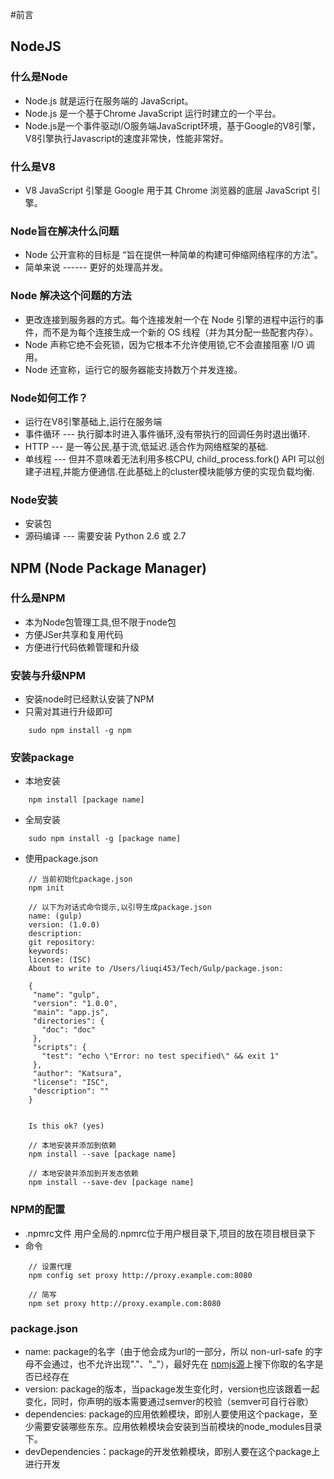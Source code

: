 #前言

## NodeJS

### 什么是Node

- Node.js 就是运行在服务端的 JavaScript。
- Node.js 是一个基于Chrome JavaScript 运行时建立的一个平台。
- Node.js是一个事件驱动I/O服务端JavaScript环境，基于Google的V8引擎，V8引擎执行Javascript的速度非常快，性能非常好。

### 什么是V8

- V8 JavaScript 引擎是 Google 用于其 Chrome 浏览器的底层 JavaScript 引擎。

### Node旨在解决什么问题

- Node 公开宣称的目标是 “旨在提供一种简单的构建可伸缩网络程序的方法”。
- 简单来说 ------ 更好的处理高并发。

### Node 解决这个问题的方法

- 更改连接到服务器的方式。每个连接发射一个在 Node 引擎的进程中运行的事件，而不是为每个连接生成一个新的 OS 线程（并为其分配一些配套内存）。
- Node 声称它绝不会死锁，因为它根本不允许使用锁,它不会直接阻塞 I/O 调用。
- Node 还宣称，运行它的服务器能支持数万个并发连接。

### Node如何工作？

- 运行在V8引擎基础上,运行在服务端
- 事件循环 --- 执行脚本时进入事件循环,没有带执行的回调任务时退出循环.
- HTTP --- 是一等公民,基于流,低延迟.适合作为网络框架的基础.
- 单线程 --- 但并不意味着无法利用多核CPU, child_process.fork() API 可以创建子进程,并能方便通信.在此基础上的cluster模块能够方便的实现负载均衡.

### Node安装

- 安装包
- 源码编译  --- 需要安装 Python 2.6 或 2.7


## NPM (Node Package Manager)

### 什么是NPM

- 本为Node包管理工具,但不限于node包
- 方便JSer共享和复用代码
- 方便进行代码依赖管理和升级

### 安装与升级NPM

- 安装node时已经默认安装了NPM
- 只需对其进行升级即可

```shell
    sudo npm install -g npm
```

### 安装package

- 本地安装
```shell
    npm install [package name]
```
- 全局安装
```shell
    sudo npm install -g [package name]
```
- 使用package.json

```shell
    // 当前初始化package.json
    npm init

    // 以下为对话式命令提示,以引导生成package.json
    name: (gulp)
    version: (1.0.0)
    description:
    git repository:
    keywords:
    license: (ISC)
    About to write to /Users/liuqi453/Tech/Gulp/package.json:

    {
     "name": "gulp",
     "version": "1.0.0",
     "main": "app.js",
     "directories": {
       "doc": "doc"
     },
     "scripts": {
       "test": "echo \"Error: no test specified\" && exit 1"
     },
     "author": "Katsura",
     "license": "ISC",
     "description": ""
    }


    Is this ok? (yes)

```

```shell
    // 本地安装并添加到依赖
    npm install --save [package name]

    // 本地安装并添加到开发态依赖
    npm install --save-dev [package name]
```

### NPM的配置

- .npmrc文件 用户全局的.npmrc位于用户根目录下,项目的放在项目根目录下
- 命令

```shell
    // 设置代理
    npm config set proxy http://proxy.example.com:8080

    // 简写
    npm set proxy http://proxy.example.com:8080
```

### package.json

- name: package的名字（由于他会成为url的一部分，所以 non-url-safe 的字母不会通过，也不允许出现"."、"_"），最好先在 [npmjs源](http://registry.npmjs.org/)上搜下你取的名字是否已经存在
- version: package的版本，当package发生变化时，version也应该跟着一起变化，同时，你声明的版本需要通过semver的校验（semver可自行谷歌）
- dependencies: package的应用依赖模块，即别人要使用这个package，至少需要安装哪些东东。应用依赖模块会安装到当前模块的node_modules目录下。
- devDependencies：package的开发依赖模块，即别人要在这个package上进行开发



